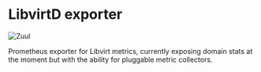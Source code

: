 # LibvirtD exporter

![Zuul](https://zuul-ci.org/gated.svg)

Prometheus exporter for Libvirt metrics, currently exposing domain stats
at the moment but with the ability for pluggable metric collectors.